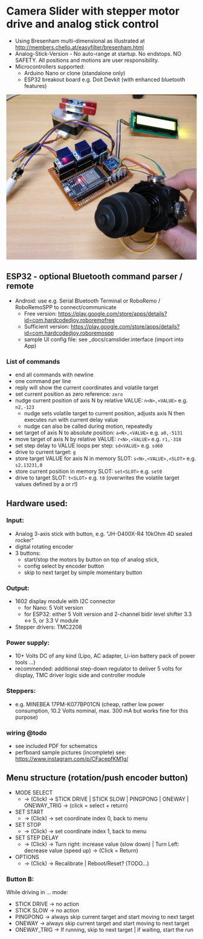 # Camera Slider with stepper motor drive and analog stick control

* Using Bresenham multi-dimensional as illustrated at http://members.chello.at/easyfilter/bresenham.html
* Analog-Stick-Version - No auto-range at startup. No endstops. NO SAFETY. All positions and motions are user responsibility. 
* Microcontrollers supported: 
  * Arduino Nano or clone (standalone only)
  * ESP32 breakout board e.g. Doit Devkit (with enhanced bluetooth features)


![ESP32 prototype](/_pictures/IMG_20201110_231206_web.jpg)

## ESP32 - optional Bluetooth command parser / remote
* Android: use e.g. Serial Bluetooth Terminal or RoboRemo / RoboRemoSPP to connect/communicate
  * Free version: https://play.google.com/store/apps/details?id=com.hardcodedjoy.roboremofree
  * Sufficient version: https://play.google.com/store/apps/details?id=com.hardcodedjoy.roboremospp
  * sample UI config file: see _docs/camslider.interface (import into App)

### List of commands
* end all commands with newline 
* one command per line
* reply will show the current coordinates and volatile target 
* set current position as zero reference: `zero`
* nudge current position of axis N by relative VALUE: `n<N>,<VALUE>` e.g. `n2,-123`
  * nudge sets volatile target to current position, adjusts axis N then executes run with current delay value
  * nudge can also be called during motion, repeatedly
* set target of axis N to absolute position: `a<N>,<VALUE>` e.g. `a0,-5131`
* move target of axis N by relative VALUE: `r<N>,<VALUE>` e.g. `r1,-318`
* set step delay to VALUE loops per step: `sd<VALUE>` e.g. `sd60`
* drive to current target: `g`
* store target VALUE for axis N in memory SLOT: `s<N>,<VALUE>,<SLOT>` e.g. `s2,13231,0`
* store current position in memory SLOT: `set<SLOT>` e.g. `set0`
* drive to target SLOT: `t<SLOT>` e.g. `t0` (overwrites the volatile target values defined by a or r!)

## Hardware used:

### Input:
* Analog 3-axis stick with button, e.g. "JH-D400X-R4 10kOhm 4D sealed rocker"
* digital rotating encoder
* 3 buttons: 
  * start/stop the motors by button on top of analog stick, 
  * config select by encoder button 
  * skip to next target by simple momentary button

### Output: 
  * 1602 display module with I2C connector
    * for Nano: 5 Volt version
    * for ESP32: either 5 Volt version and 2-channel bidir level shifter 3.3 <-> 5, or 3.3 V module
  * Stepper drivers: TMC2208

### Power supply:
  * 10+ Volts DC of any kind (Lipo, AC adapter, Li-ion battery pack of power tools ...)
  * recommended: additional step-down regulator to deliver 5 volts for display, TMC driver logic side and controller module

### Steppers:
* e.g. MINEBEA 17PM-K077BP01CN (cheap, rather low power consumption, 10.2 Volts nominal, max. 300 mA but works fine for this purpose)

### wiring @todo
* see included PDF for schematics
* perfboard sample pictures (incomplete) see: https://www.instagram.com/p/CFacepfKM1g/

## Menu structure (rotation/push encoder button)
* MODE SELECT 
  * -> (Click) -> STICK DRIVE | STICK SLOW | PINGPONG | ONEWAY | ONEWAY_TRIG -> (click =  select + return)
* SET START 
  * -> (Click) -> set coordinate index 0, back to menu
* SET STOP
  * -> (Click) -> set coordinate index 1, back to menu
* SET STEP DELAY 
  * -> (Click) -> Turn right: increase value (slow down) | Turn Left: decrease value (speed up) -> (Click = Return)
* OPTIONS 
  * -> (Click) -> Recalibrate | Reboot/Reset? (TODO...) 

### Button B:
While driving in ... mode:
* STICK DRIVE -> no action
* STICK SLOW -> no action
* PINGPONG -> always skip current target and start moving to next target
* ONEWAY -> always skip current target and start moving to next target
* ONEWAY_TRIG -> If running, skip to next target | if waiting, start the run